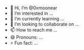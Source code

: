 - 👋 Hi, I’m @0xmoonear
- 👀 I’m interested in ...
- 🌱 I’m currently learning ...
- 💞️ I’m looking to collaborate on ...
- 📫 How to reach me ...
- 😄 Pronouns: ...
- ⚡ Fun fact: ...

<!---
0xmoonear/0xmoonear is a ✨ special ✨ repository because its `README.md` (this file) appears on your GitHub profile.
You can click the Preview link to take a look at your changes.
--->
